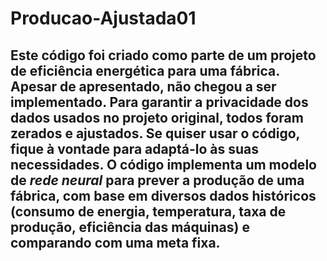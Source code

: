 # Producao-Ajustada01
Este código foi criado como parte de um projeto de eficiência energética para uma fábrica. Apesar de apresentado, não chegou a ser implementado. Para garantir a privacidade dos dados usados no projeto original, todos foram zerados e ajustados. Se quiser usar o código, fique à vontade para adaptá-lo às suas necessidades.
O código implementa um modelo de *rede neural* para prever a produção de uma fábrica, com base em diversos dados históricos (consumo de energia, temperatura, taxa de produção, eficiência das máquinas) e comparando com uma meta fixa. 
----------------------------------------------------------------------------------------------------------------------------------


